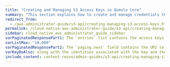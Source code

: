 ```yaml
---
title: "Creating and Managing S3 Access Keys in Qumulo Core"
summary: "This section explains how to create and manage credentials that S3 API actions in Qumulo Core require to access file system resources, such as access key pairs that sign requests."
redirect_from:
  - /aws-administrator-guide/s3-api/creating-managing-s3-access-keys.html
permalink: /cloud-native-aws-administrator-guide/s3-api/creating-managing-s3-access-keys.html
sidebar: cloud_native_aws_administrator_guide_sidebar
varPaginatedResponsePart1: The `entries` list contains the access keys, limited to the first
varListMax: "10,000"
varPaginatedResponsePart2: The `paging.next` field contains the URI to which you can send a `GET` request to retrieve the next page of access keys. By making `GET` requests with all returned `paging.next` values, you can iterate over all of the access keys in the cluster.
varKeyDoAlso: along with the identities associated with the key and the key creation times
include_content: content-reuse/admin-guides/s3-api/creating-managing-s3-access-keys.md
---
```


